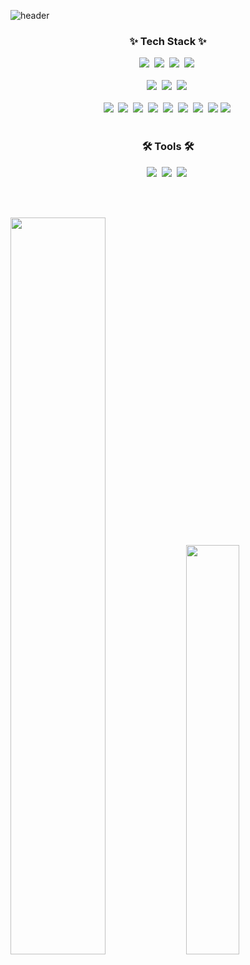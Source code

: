 ![header](https://capsule-render.vercel.app/api?type=waving&color=0:2c3e50,100:bdc3c7&height=300&section=header&text=Hi%20There!%20I'm%20Seokcheol%20👋&fontSize=60&fontAlignY=35&animation=fadeIn)

<!--내용 부분-->
<h3 align="center">✨ Tech Stack ✨</h3>

<div align="center">
  <img src="https://img.shields.io/badge/css3-1572B6.svg?style=for-the-badge&logo=css3&logoColor=white" />&nbsp  
  <img src="https://img.shields.io/badge/html5-E34F26.svg?style=for-the-badge&logo=html5&logoColor=white" />&nbsp
<img src="https://img.shields.io/badge/javascript-F7DF1E.svg?style=for-the-badge&logo=javascript&logoColor=20232a" />&nbsp
  <img src="https://img.shields.io/badge/android%20studio-3DDC84?style=for-the-badge&logo=android-studio&logoColor=white" />&nbsp;

</div>

<div align="center">
</div>

<br>

<div align="center">
  <img src="https://img.shields.io/badge/python-3670A0?style=for-the-badge&logo=python&logoColor=ffdd54" />&nbsp
  <img src="https://img.shields.io/badge/java-007396?style=for-the-badge&logo=java&logoColor=white" />&nbsp;
  <img src="https://img.shields.io/badge/kotlin-7F52FF?style=for-the-badge&logo=kotlin&logoColor=white" />&nbsp;
</div>
<br>
<div align="center">
  <img src="https://img.shields.io/badge/spring%20boot-6DB33F?style=for-the-badge&logo=spring-boot&logoColor=white" />&nbsp;
  <img src="https://img.shields.io/badge/aws-232F3E?style=for-the-badge&logo=amazonwebservices&logoColor=white" />&nbsp;
  <img src="https://img.shields.io/badge/docker-2496ED?style=for-the-badge&logo=docker&logoColor=white" />&nbsp;
  <img src="https://img.shields.io/badge/redis-DC382D?style=for-the-badge&logo=redis&logoColor=white" />&nbsp;
  <img src="https://img.shields.io/badge/mysql-4479A1?style=for-the-badge&logo=mysql&logoColor=white" />&nbsp;
  <img src="https://img.shields.io/badge/oracle-F80000?style=for-the-badge&logo=oracle&logoColor=white" />&nbsp;
  <img src="https://img.shields.io/badge/elasticsearch-005571?style=for-the-badge&logo=elasticsearch&logoColor=white" />&nbsp;
  <img src="https://img.shields.io/badge/logstash-005571?style=for-the-badge&logo=logstash&logoColor=white" />
  <img src="https://img.shields.io/badge/kibana-EF3B2C?style=for-the-badge&logo=kibana&logoColor=white" />&nbsp;

</div>
</div>

<br>

<h3 align="center">🛠 Tools 🛠</h3>
<div align="center">
  <img src="https://img.shields.io/badge/git-F05033.svg?style=for-the-badge&logo=git&logoColor=white" />&nbsp
  <img src="https://img.shields.io/badge/github-181717.svg?style=for-the-badge&logo=github&logoColor=white" />&nbsp
  <img src="https://img.shields.io/badge/Notion-F3F3F3.svg?style=for-the-badge&logo=notion&logoColor=black" />&nbsp
</div>


<br><br>

<div>
  <img src="https://github-readme-stats.vercel.app/api?username=SeokCheol-Lee&show_icons=true&theme=graywhite" width=55% />
  <img src="https://github-readme-stats.vercel.app/api/top-langs/?username=SeokCheol-Lee&layout=compact" width=41%/>
</div>



